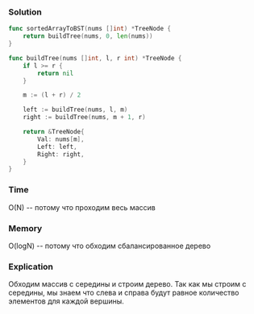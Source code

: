 ### Solution
```go
func sortedArrayToBST(nums []int) *TreeNode {
    return buildTree(nums, 0, len(nums))
}

func buildTree(nums []int, l, r int) *TreeNode {
    if l >= r {
        return nil
    }

    m := (l + r) / 2

    left := buildTree(nums, l, m)
    right := buildTree(nums, m + 1, r)

    return &TreeNode{
        Val: nums[m],
        Left: left,
        Right: right,
    }
}
```
### Time
O(N) -- потому что проходим весь массив
### Memory
O(logN) -- потому что обходим сбалансированное дерево
### Explication
Обходим массив с середины и строим дерево. Так как мы строим с середины, мы знаем что слева и справа
будут равное количество элементов для каждой вершины.